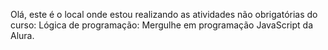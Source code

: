 Olá, este é o local onde estou realizando as atividades não obrigatórias do curso: Lógica de programação: Mergulhe em programação JavaScript da Alura.
